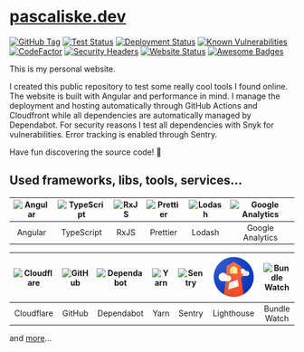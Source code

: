 # [pascaliske.dev](https://pascaliske.dev)

[![GitHub Tag](https://img.shields.io/github/tag/pascaliske/pascaliske.dev.svg?style=flat-square)](https://github.com/pascaliske/pascaliske.dev) [![Test Status](https://img.shields.io/github/workflow/status/pascaliske/pascaliske.dev/Test%20App/master?label=tests&style=flat-square)](https://github.com/pascaliske/pascaliske.dev/actions) [![Deployment Status](https://img.shields.io/github/workflow/status/pascaliske/pascaliske.dev/Deploy%20App?label=deployment&style=flat-square)](https://github.com/pascaliske/pascaliske.dev/actions) [![Known Vulnerabilities](https://snyk.io/test/github/pascaliske/pascaliske.dev/badge.svg?style=flat-square)](https://snyk.io/test/github/pascaliske/pascaliske.dev) [![CodeFactor](https://www.codefactor.io/repository/github/pascaliske/pascaliske.dev/badge?style=flat-square)](https://www.codefactor.io/repository/github/pascaliske/pascaliske.dev) [![Security Headers](https://img.shields.io/security-headers?url=https%3A%2F%2Fpascaliske.dev&style=flat-square)](https://pascaliske.dev) [![Website Status](https://img.shields.io/website-up-down-green-red/http/pascaliske.dev.svg?style=flat-square)](https://pascaliske.dev) [![Awesome Badges](https://img.shields.io/badge/badges-awesome-green.svg?style=flat-square)](https://github.com/Naereen/badges)

This is my personal website.

I created this public repository to test some really cool tools I found online. The website is built with Angular and performance in mind. I manage the deployment and hosting automatically through GitHub Actions and Cloudfront while all dependencies are automatically managed by Dependabot. For security reasons I test all dependencies with Snyk for vulnerabilities. Error tracking is enabled through Sentry.

Have fun discovering the source code! 🙂

## Used frameworks, libs, tools, services...

| ![Angular][ng] | ![TypeScript][ts] | ![RxJS][rx] | ![Prettier][pr] | ![Lodash][lo] | ![Google Analytics][ga] |
| :------------: | :---------------: | :---------: | :-------------: | :-----------: | :---------------------: |
|    Angular     |    TypeScript     |    RxJS     |    Prettier     |    Lodash     |    Google Analytics     |

| ![Cloudflare][cf] | ![GitHub][gh] | ![Dependabot][db] | ![Yarn][ya] | ![Sentry][sy] | ![Lighthouse][lh] | ![Bundle Watch][bw] |
| :---------------: | :-----------: | :---------------: | :---------: | :-----------: | :---------------: | :-----------------: |
|    Cloudflare     |    GitHub     |    Dependabot     |    Yarn     |    Sentry     |    Lighthouse     |    Bundle Watch     |

and [more](https://github.com/pascaliske/pascaliske.dev/blob/master/package.json)...

<!-- logos -->

[ng]: https://angular.io/assets/images/logos/angular/angular.svg
[ts]: https://github.com/remojansen/logo.ts/raw/master/ts.svg
[rx]: https://github.com/ReactiveX/rxjs/raw/master/docs_app/assets/Rx_Logo_S.png
[pr]: https://raw.githubusercontent.com/prettier/prettier-logo/master/images/prettier-icon-dark.png
[lo]: https://lodash.com/assets/img/lodash.svg
[ga]: https://www.vectorlogo.zone/logos/google_analytics/google_analytics-official.svg
[cf]: https://avatars.githubusercontent.com/u/314135?s=300&v=4
[gh]: https://github.githubassets.com/images/modules/logos_page/GitHub-Mark.png
[db]: https://avatars3.githubusercontent.com/in/2141?s=300&v=4
[ya]: https://avatars.githubusercontent.com/u/22247014?s=300&v=4
[sy]: https://avatars.githubusercontent.com/u/1396951?s=300&v=4
[lh]: https://raw.githubusercontent.com/GoogleChrome/lighthouse/master/assets/lighthouse-logo_512px.png
[bw]: https://avatars.githubusercontent.com/u/38408933?s=300&v=4
